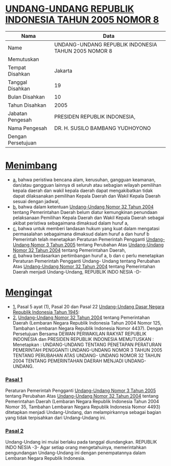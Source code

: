 # [UNDANG-UNDANG REPUBLIK INDONESIA TAHUN 2005 NOMOR 8](http://example.org/legal/document/uu/2005/8)

| Nama | Data |
| ------ | ----- |
|Name|UNDANG-UNDANG REPUBLIK INDONESIA TAHUN 2005 NOMOR 8|
|Memutuskan||
|Tempat Disahkan|Jakarta|
|Tanggal Disahkan|19|
|Bulan Disahkan|10|
|Tahun Disahkan|2005|
|Jabatan Pengesah|PRESIDEN REPUBLIK INDONESIA,|
|Nama Pengesah|DR. H. SUSILO BAMBANG YUDHOYONO|
|Dengan Persetujuan||
# [Menimbang](http://example.org/legal/document/uu/2005/8/menimbang)

* [a.](http://example.org/legal/document/uu/2005/8/menimbang/point/a) bahwa peristiwa bencana alam, kerusuhan, gangguan keamanan, dan/atau gangguan lainnya di seluruh atau sebagian wilayah pemilihan kepala daerah dan wakil kepala daerah dapat mengakibatkan tidak dapat dilaksanakan pemilihan Kepala Daerah dan Wakil Kepala Daerah sesuai dengan jadwal,
* [b.](http://example.org/legal/document/uu/2005/8/menimbang/point/b) bahwa dalam ketentuan [Undang-Undang Nomor 32 Tahun 2004](http://example.org/legal/document/uu/2004/32) tentang Pemerintahan Daerah belum diatur kemungkinan penundaan pelaksanaan Pemilihan Kepala Daerah dan Wakil Kepala Daerah sebagai akibat peristiwa sebagaimana dimaksud dalam huruf a,
* [c.](http://example.org/legal/document/uu/2005/8/menimbang/point/c) bahwa untuk memberi landasan hukum yang kuat dalam mengatasi permasalahan sebagaimana dimaksud dalam huruf a dan huruf b Pemerintah telah menetapkan Peraturan Pemerintah Pengganti [Undang-Undang Nomor 3 Tahun 2005](http://example.org/legal/document/uu/2005/3) tentang Perubahan Atas [Undang-Undang Nomor 32 Tahun 2004](http://example.org/legal/document/uu/2004/32) tentang Pemerintahan Daerah,
* [d.](http://example.org/legal/document/uu/2005/8/menimbang/point/d) bahwa berdasarkan pertimbangan huruf a, b dan c perlu menetapkan Peraturan Pemerintah Pengganti Undang- Undang tentang Perubahan Atas [Undang-Undang Nomor 32 Tahun 2004](http://example.org/legal/document/uu/2004/32) tentang Pemerintahan Daerah menjadi Undang-Undang, REPUBLIK INDO NESIA -D-
# [Mengingat](http://example.org/legal/document/uu/2005/8/mengingat)

* [1.](http://example.org/legal/document/uu/2005/8/mengingat/point/0001) Pasal 5 ayat (1), Pasal 20 dan Pasal 22 [Undang-Undang Dasar Negara Republik Indonesia Tahun 1945](http://example.org/legal/document/uu):
* [2.](http://example.org/legal/document/uu/2005/8/mengingat/point/0002) [Undang-Undang Nomor 32 Tahun 2004](http://example.org/legal/document/uu/2004/32) tentang Pemerintahan Daerah (Lembaran Negara Republik Indonesia Tahun 2004 Nomor 125, Tambahan Lembaran Negara Republik Indonesia Nomor 4437). Dengan Persetujuan Bersama DEWAN PERWAKILAN RAKYAT REPUBLIK INDONESIA dan PRESIDEN REPUBLIK INDONESIA MEMUTUSKAN : Menetapkan : UNDANG-UNDANG TENTANG PENETAPAN PERATURAN PEMERINTAH PENGGANTI UNDANG-UNDANG NOMOR 3 TAHUN 2005 TENTANG PERUBAHAN ATAS UNDANG- UNDANG NOMOR 32 TAHUN 2004 TENTANG PEMERINTAHAN DAERAH MENJADI UNDANG-UNDANG.

### [Pasal 1](http://example.org/legal/document/uu/2005/8/pasal/0001)
Peraturan Pemerintah Pengganti [Undang-Undang Nomor 3 Tahun 2005](http://example.org/legal/document/uu/2005/3) tentang Perubahan Atas [Undang-Undang Nomor 32 Tahun 2004](http://example.org/legal/document/uu/2004/32) tentang Pemerintahan Daerah (Lembaran Negara Republik Indonesia Tahun 2004 Nomor 35, Tambahan Lembaran Negara Republik Indonesia Nomor 4493) ditetapkan menjadi Undang-Undang, dan melampirkannya sebagai bagian yang tidak terpisahkan dari Undang-Undang ini.


### [Pasal 2](http://example.org/legal/document/uu/2005/8/pasal/0002)
Undang-Undang ini mulai berlaku pada tanggal diundangkan. REPUBLIK INDO NESIA -3- Agar setiap orang mengetahuinya, memerintahkan pengundangan Undang-Undang ini dengan penempatannya dalam Lembaran Negara Republik Indonesia.
